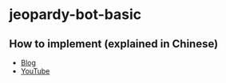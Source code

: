# jeopardy-bot-basic
## How to implement (explained in Chinese)
- <a href="https://aprilyang.home.blog/2022/05/14/lex-jeopardy-bot-1/" target="_blank">Blog</a>
- <a href="https://youtu.be/ciRd1WKcSNA" target="_blank">YouTube</a>
